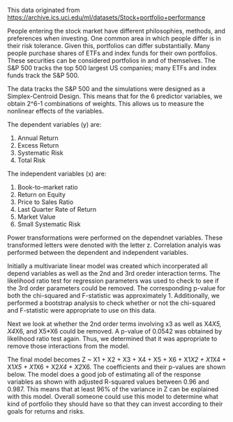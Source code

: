 
This data originated from https://archive.ics.uci.edu/ml/datasets/Stock+portfolio+performance

People entering the stock market have different philosophies, methods, and preferences when investing. One common area in which people differ is in their risk tolerance. Given this, portfolios can differ substantially. Many people purchase shares of ETFs and index funds for their own portfolios. These securities can be considered portfolios in and of themselves. The S&P 500 tracks the top 500 largest US companies; many ETFs and index funds track the S&P 500.

The data tracks the S&P 500 and the simulations were designed as a Simplex-Centroid Design. This means that for the 6 predictor variables, we obtain 2^6-1 combinations of weights. This allows us to measure the nonlinear effects of the variables.

The dependent variables (y) are:
1. Annual Return
2. Excess Return
3. Systematic Risk
4. Total Risk

The independent variables (x) are:
1. Book-to-market ratio
2. Return on Equity
3. Price to Sales Ratio
4. Last Quarter Rate of Return
5. Market Value
6. Small Systematic Risk


Power transformations were performed on the dependnet variables. These transformed letters were denoted with the letter z. Correlation analyis was performed between the dependent and independent variables.

Initially a multivariate linear model was created which incorperated all depend variables as well as the 2nd and 3rd oreder interaction terms.
The likelihood ratio test for regression parameters was used to check to see if the 3rd order parameters could be removed. The corresponding p-value for both the chi-squared and F-statistic was approximately 1. Additionally, we performed a bootstrap analysis to check whether or not the chi-squared and F-statistic were appropriate to use on this data. 

Next we look at whether the 2nd order terms involving x3 as well as X4*X5, X4*X6, and X5*X6 could be removed. A p-value of 0.0542 was obtained by likelihood ratio test again. Thus, we determined that it was appropriate to remove those interactions from the model.

The final model becomes Z ~ X1 + X2 + X3 + X4 + X5 + X6 + X1*X2 + X1*X4 + X1*X5 + X1*X6 + X2*X4 + X2*X6. The coefficients and their p-values are shown below. The model does a good job of estimating all of the response variables as shown with adjusted R-squared values between 0.96 and 0.987. This means that at least 96% of the variance in Z can be explained with this model. Overall someone could use this model to determine what kind of portfolio they should have so that they can invest according to their goals for returns and risks.

